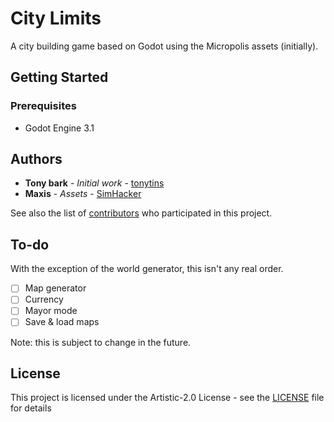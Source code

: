 # City Limits

A city building game based on Godot using the Micropolis assets (initially).

## Getting Started

### Prerequisites

- Godot Engine 3.1

## Authors

- **Tony bark** - _Initial work_ - [tonytins](https://github.com/tonytins)
- **Maxis** - _Assets_ - [SimHacker](https://github.com/SimHacker/)

See also the list of [contributors](https://github.com/tonytins/citylimits/contributors) who participated in this project.

## To-do

With the exception of the world generator, this isn't any real order.

- [ ] Map generator
- [ ] Currency
- [ ] Mayor mode
- [ ] Save & load maps

Note: this is subject to change in the future.

## License

This project is licensed under the Artistic-2.0 License - see the [LICENSE](LICENSE) file for details
